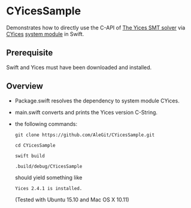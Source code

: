 # CYicesSample
Demonstrates how to directly use the C-API of
[The Yices SMT solver](http://yices.csl.sri.com) via 
[CYices](https://github.com/AleGit/CYices) 
[system module](https://github.com/apple/swift-package-manager/blob/master/Documentation/SystemModules.md) in Swift.

## Prerequisite

Swift and Yices must have been downloaded and installed.

## Overview

- Package.swift resolves the dependency to system module CYices.
- main.swift converts and prints the Yices version C-String.
- the following commands:

  `git clone https://github.com/AleGit/CYicesSample.git`
  
  `cd CYicesSample`

  `swift build`
    
  `.build/debug/CYicesSample`
  
  should yield something like

  `Yices 2.4.1 is installed.`

   (Tested with Ubuntu 15.10 and Mac OS X 10.11) 
